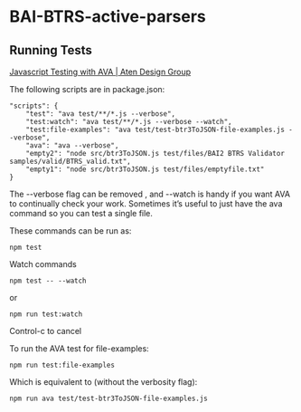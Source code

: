 # BAI-BTRS-active-parsers

## Running Tests

[Javascript Testing with AVA | Aten Design Group](https://atendesigngroup.com/blog/javascript-testing-ava)

The following scripts are in package.json:

    "scripts": {
        "test": "ava test/**/*.js --verbose",
        "test:watch": "ava test/**/*.js --verbose --watch",
        "test:file-examples": "ava test/test-btr3ToJSON-file-examples.js --verbose",
        "ava": "ava --verbose",
        "empty2": "node src/btr3ToJSON.js test/files/BAI2 BTRS Validator samples/valid/BTRS_valid.txt",
        "empty1": "node src/btr3ToJSON.js test/files/emptyfile.txt"
    }

The --verbose flag can be removed
, and --watch is handy if you want AVA to continually check your work. Sometimes it’s useful to just have the ava command so you can test a single file.

These commands can be run as:

    npm test

Watch commands

    npm test -- --watch

or

    npm run test:watch

Control-c to cancel

To run the AVA test for file-examples:

    npm run test:file-examples

Which is equivalent to (without the verbosity flag):

    npm run ava test/test-btr3ToJSON-file-examples.js
